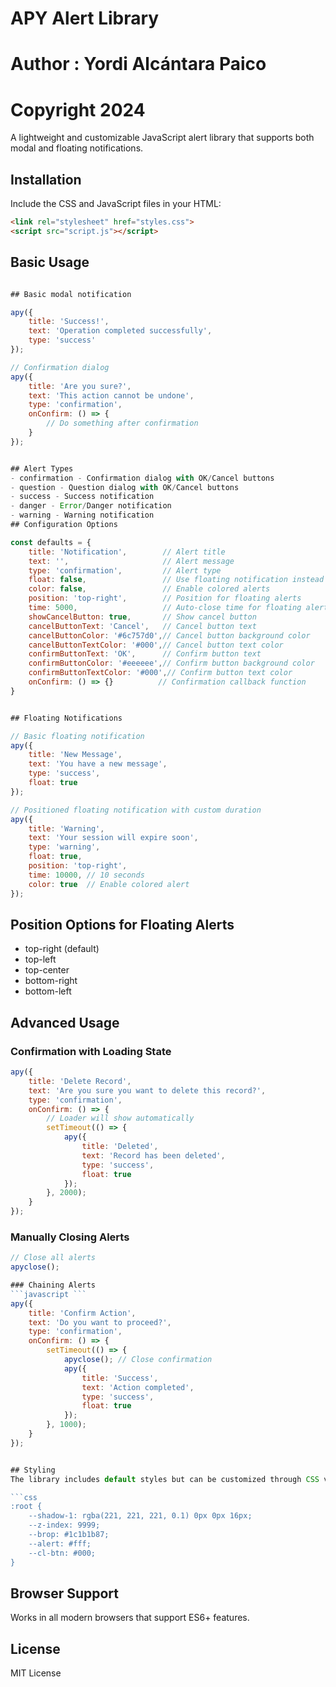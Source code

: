 
# APY Alert Library
# Author : Yordi Alcántara Paico
# Copyright 2024

A lightweight and customizable JavaScript alert library that supports both modal and floating notifications.

## Installation

Include the CSS and JavaScript files in your HTML:

```html
<link rel="stylesheet" href="styles.css">
<script src="script.js"></script>
 ```


## Basic Usage
```javascript  Simple success alert

## Basic modal notification 

apy({
    title: 'Success!',
    text: 'Operation completed successfully',
    type: 'success'
});

// Confirmation dialog
apy({
    title: 'Are you sure?',
    text: 'This action cannot be undone',
    type: 'confirmation',
    onConfirm: () => {
        // Do something after confirmation
    }
});


## Alert Types
- confirmation - Confirmation dialog with OK/Cancel buttons
- question - Question dialog with OK/Cancel buttons
- success - Success notification
- danger - Error/Danger notification
- warning - Warning notification
## Configuration Options

const defaults = {
    title: 'Notification',        // Alert title
    text: '',                     // Alert message
    type: 'confirmation',         // Alert type
    float: false,                 // Use floating notification instead of modal
    color: false,                 // Enable colored alerts
    position: 'top-right',        // Position for floating alerts
    time: 5000,                   // Auto-close time for floating alerts (ms)
    showCancelButton: true,       // Show cancel button
    cancelButtonText: 'Cancel',   // Cancel button text
    cancelButtonColor: '#6c757d0',// Cancel button background color
    cancelButtonTextColor: '#000',// Cancel button text color
    confirmButtonText: 'OK',      // Confirm button text
    confirmButtonColor: '#eeeeee',// Confirm button background color
    confirmButtonTextColor: '#000',// Confirm button text color
    onConfirm: () => {}          // Confirmation callback function
}


## Floating Notifications

// Basic floating notification
apy({
    title: 'New Message',
    text: 'You have a new message',
    type: 'success',
    float: true
});

// Positioned floating notification with custom duration
apy({
    title: 'Warning',
    text: 'Your session will expire soon',
    type: 'warning',
    float: true,
    position: 'top-right',
    time: 10000, // 10 seconds
    color: true  // Enable colored alert
});
 ```

## Position Options for Floating Alerts
- top-right (default)
- top-left
- top-center
- bottom-right
- bottom-left
## Advanced Usage
### Confirmation with Loading State
```javascript
apy({
    title: 'Delete Record',
    text: 'Are you sure you want to delete this record?',
    type: 'confirmation',
    onConfirm: () => {
        // Loader will show automatically
        setTimeout(() => {
            apy({
                title: 'Deleted',
                text: 'Record has been deleted',
                type: 'success',
                float: true
            });
        }, 2000);
    }
});
 ```

### Manually Closing Alerts
```javascript
// Close all alerts
apyclose();

### Chaining Alerts 
```javascript ```
apy({
    title: 'Confirm Action',
    text: 'Do you want to proceed?',
    type: 'confirmation',
    onConfirm: () => {
        setTimeout(() => {
            apyclose(); // Close confirmation
            apy({
                title: 'Success',
                text: 'Action completed',
                type: 'success',
                float: true
            });
        }, 1000);
    }
});


## Styling
The library includes default styles but can be customized through CSS variables:

```css
:root {
    --shadow-1: rgba(221, 221, 221, 0.1) 0px 0px 16px;
    --z-index: 9999;
    --brop: #1c1b1b87;
    --alert: #fff;
    --cl-btn: #000;
}
 ```

## Browser Support
Works in all modern browsers that support ES6+ features.

## License
MIT License
